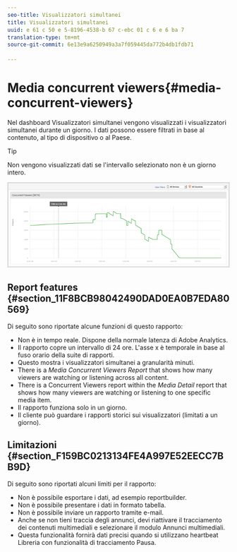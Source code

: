 ```yaml
---
seo-title: Visualizzatori simultanei
title: Visualizzatori simultanei
uuid: e 61 c 50 e 5-8196-4538-b 67 c-ebc 01 c 6 e 6 ba 7
translation-type: tm+mt
source-git-commit: 6e13e9a6250949a3a7f059445da772b4db1fdb71

---
```



# Media concurrent viewers{#media-concurrent-viewers}

Nel dashboard Visualizzatori simultanei vengono visualizzati i visualizzatori simultanei durante un giorno. I dati possono essere filtrati in base al contenuto, al tipo di dispositivo o al Paese.

>[!TIP]
>
>Non vengono visualizzati dati se l'intervallo selezionato non è un giorno intero.

![](assets/video-concurrent-viewers.png)

## Report features {#section_11F8BCB98042490DAD0EA0B7EDA80569}

Di seguito sono riportate alcune funzioni di questo rapporto:

* Non è in tempo reale. Dispone della normale latenza di Adobe Analytics.
* Il rapporto copre un intervallo di 24 ore. L'asse x è temporale in base al fuso orario della suite di rapporti.
* Questo mostra i visualizzatori simultanei a granularità minuti.
* There is a *Media Concurrent Viewers Report* that shows how many viewers are watching or listening across all content.
* There is a Concurrent Viewers report within the *Media Detail* report that shows how many viewers are watching or listening to one specific media item.
* Il rapporto funziona solo in un giorno.
* Il cliente può guardare i rapporti storici sui visualizzatori (limitati a un giorno).

## Limitazioni {#section_F159BC0213134FE4A997E52EECC7BB9D}

Di seguito sono riportati alcuni limiti per il rapporto:

* Non è possibile esportare i dati, ad esempio reportbuilder.
* Non è possibile presentare i dati in formato tabella.
* Non è possibile inviare un rapporto tramite e-mail.
* Anche se non tieni traccia degli annunci, devi riattivare il tracciamento dei contenuti multimediali e selezionare il modulo Annunci multimediali.
* Questa funzionalità fornirà dati precisi quando si utilizzano heartbeat Libreria con funzionalità di tracciamento Pausa.

